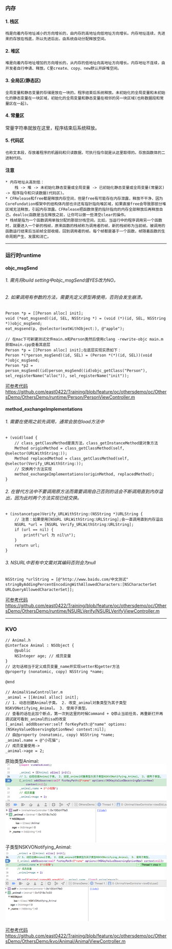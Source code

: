 ### 内存
#### 1. 栈区  
	栈是向着内存地址减小的方向增长的，由内存的高地址向低地址方向增长。内存地址连续，先进来的存放在栈底，所以先进后出，由系统自动分配释放空间。  
#### 2. 堆区  
	堆是向着内存地址增加的方向增长的，从内存的低地址向高地址方向增长。内存地址不连续，由开发者自行申请、释放。C里create、copy、new默认开辟堆空间。
#### 3. 全局区(静态区)  
	全局变量和静态变量的存储是放在一块的，程序结束后系统释放。未初始化的全局变量和未初始化的静态变量在一块区域，初始化的全局变量和静态变量在相邻的另一块区域(也称数据段和常量区在一起)。
#### 4. 常量区  
常量字符串就放在这里，程序结束后系统释放。
#### 5. 代码区  
 	也称文本段，存放着程序的机器码和只读数据，可执行指令就是从这里取得的。存放函数体的二进制代码。  
#### 注意
	* 内存地址从高到低：  
	 	栈 -> 堆 -> 未初始化静态变量或全局变量 -> 已初始化静态变量或全局变量(常量区) -> 程序指令和只读数据(代码区)。
	* CFRelease和free都是释放内存空间，但是free有可能存在内存泄露，释放不干净，因为CoreFundation框架中的结构体内部也许还有指针指向堆区域，如果直接free会导致那部分堆区域无法释放，引起内存泄露。CFRelease把函数体里的指针指向的内存全部释放后再释放自己。dealloc函数是当在释放之前，让你可以做一些清空clear的操作。 
	* 栈帧是指为一个函数调用单独分配的那部分栈空间。比如，当运行中的程序调用另一个函数时，就要进入一个新的栈帧，原来函数的栈帧称为调用者的帧，新的栈帧称为当前帧。被调用的函数运行结束后当前帧全部收缩，回到调用者的帧。每个帧都是基于一个函数，帧随着函数的生命周期产生、发展和消亡。  

---
### 运行时runtime
#### objc_msgSend
###### 1. 需先将build setting中objc_msgSend值YES改为NO。
###### 2. 如果调用有参数的方法，需要先定义原型再使用，否则会发生崩溃。
```
Person *p = [[Person alloc] init];
void (*eat_msgsend)(id, SEL, NSString *) = (void (*)(id, SEL, NSString *))objc_msgSend;
eat_msgsend(p, @selector(eatWithObject:), @"apple");
	
// 在mac下可新建测试文件main.m和Person类然后使用clang -rewrite-objc main.m获取main.cpp查看其底层
Person *p = [[Person alloc] init];在底层实现实质如下：
Person *(*person_msgSend)(id, SEL) = (Person *(*)(id, SEL))(void *)objc_msgSend;
Person *p2 = person_msgSend((id)person_msgSend((id)objc_getClass("Person"), sel_registerName("alloc")), sel_registerName("init"));
```
[可参考代码https://github.com/east0422/Training/blob/feature/oc/othersdemo/oc/OthersDemo/OthersDemo/runtime/Person/PersonViewController.m](https://github.com/east0422/Training/blob/feature/oc/othersdemo/oc/OthersDemo/OthersDemo/runtime/Person/PersonViewController.m)  

#### method_exchangeImplementations 
###### 1. 需要在使用之前先调用，通常会放在load方法中
```
+ (void)load {  
	// class_getClassMethod是类方法，class_getInstanceMethod是对象方法
	Method originMethod = class_getClassMethod(self, @selector(URLWithString:));
	Method replacedMethod = class_getClassMethod(self, @selector(Verify_URLWithString:));
    // 交换两个方法实现
    method_exchangeImplementations(originMethod, replacedMethod);
}  
```
###### 2. 在替代方法中不要调用原方法而需要调用自己否则的话会不断调用直到内存溢出，因为此时两个方法实现已经交换。
```
+ (instancetype)Verify_URLWithString:(NSString *)URLString {
    // 注意：如果使用[NSURL URLWithString:URLString];会一直调用直到内存溢出
    NSURL *url = [NSURL Verify_URLWithString:URLString];
    if (url == nil) {
        printf("url 为 nil\n");
    }
    return url;
}
```
###### 3. NSURL中若有中文需对其编码否则会为null
```
NSString *urlString = [@"http://www.baidu.com/中文测试" stringByAddingPercentEncodingWithAllowedCharacters:[NSCharacterSet URLQueryAllowedCharacterSet]];
```
[可参考代码https://github.com/east0422/Training/blob/feature/oc/othersdemo/oc/OthersDemo/OthersDemo/runtime/NSURLVerify/NSURLVerifyViewController.m](https://github.com/east0422/Training/blob/feature/oc/othersdemo/oc/OthersDemo/OthersDemo/runtime/NSURLVerify/NSURLVerifyViewController.m) 

---  

### KVO  

```
// Animal.h
@interface Animal : NSObject {
    @public
    NSInteger age; // 成员变量
}
// 这句话相当于定义成员变量_name并实现setter和getter方法
@property (nonatomic, copy) NSString *name;

@end

// AnimalViewController.m
_animal = [[Animal alloc] init];
// 1. 动态创建Animal子类。 2. 改变_animal对象类型为其子类型NSKVONotifying_Animal。 3. 使用子类型。
// 查看的话在此加个断点，第一次到这里的时候Command + Q停止当前任务，再重新打开再调试就可看到_animal的isa的改变
[_animal addObserver:self forKeyPath:@"name" options:(NSKeyValueObservingOptionNew) context:nil];
// 由@property (nonatomic, copy) NSString *name;
_animal.name = @"小花猫";
// 成员变量使用->
_animal->age = 2;
```  
原始类型Animal:  
![images/ios_Animal.png](../images/ios_Animal.png "原始类型Animal")  
子类型NSKVONotifying_Animal:  
![images/ios_NSKVONotifying_Animal.png](../images/ios_NSKVONotifying_Animal.png "子类型NSKVONotifying_Animal")

[可参考代码https://github.com/east0422/Training/blob/feature/oc/othersdemo/oc/OthersDemo/OthersDemo/kvo/Animal/AnimalViewController.m](https://github.com/east0422/Training/blob/feature/oc/othersdemo/oc/OthersDemo/OthersDemo/kvo/Animal/AnimalViewController.m)

